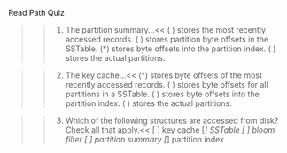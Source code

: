 Read Path Quiz

>>1. The partition summary...<<
( ) stores the most recently accessed records.
( ) stores partition byte offsets in the SSTable.
(*) stores byte offsets into the partition index.
( ) stores the actual partitions.

>>2. The key cache...<<
(*) stores byte offsets of the most recently accessed records.
( ) stores byte offsets for all partitions in a SSTable.
( ) stores byte offsets into the partition index.
( ) stores the actual partitions.

>>3. Which of the following structures are accessed from disk? Check all that apply.<<
[ ] key cache
[*] SSTable
[ ] bloom filter
[ ] partition summary
[*] partition index